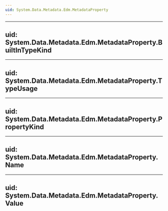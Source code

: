```yaml
---
uid: System.Data.Metadata.Edm.MetadataProperty
---
```


---
uid: System.Data.Metadata.Edm.MetadataProperty.BuiltInTypeKind
---

---
uid: System.Data.Metadata.Edm.MetadataProperty.TypeUsage
---

---
uid: System.Data.Metadata.Edm.MetadataProperty.PropertyKind
---

---
uid: System.Data.Metadata.Edm.MetadataProperty.Name
---

---
uid: System.Data.Metadata.Edm.MetadataProperty.Value
---
